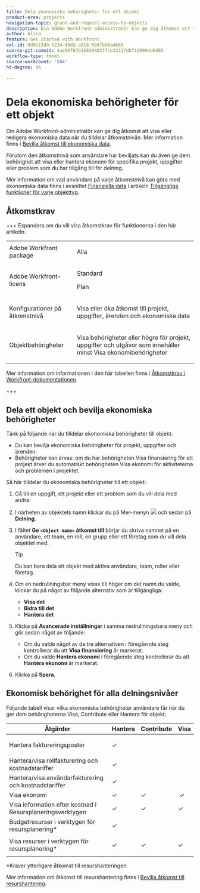 ```yaml
---
title: Dela ekonomiska behörigheter för ett objekt
product-area: projects
navigation-topic: grant-and-request-access-to-objects
description: Din Adobe Workfront-administratör kan ge dig åtkomst att visa eller redigera ekonomiska data när du tilldelar åtkomstnivån. Mer information finns i Bevilja åtkomst till finansiella data.
author: Alina
feature: Get Started with Workfront
exl-id: 0d0e13d9-b234-48d3-a818-5b6fb36a4688
source-git-commit: 4ae96f67b15838403ffce32317d871d6904d6d95
workflow-type: tm+mt
source-wordcount: '504'
ht-degree: 0%

---
```


# Dela ekonomiska behörigheter för ett objekt

Din Adobe Workfront-administratör kan ge dig åtkomst att visa eller redigera ekonomiska data när du tilldelar åtkomstnivån. Mer information finns i [Bevilja åtkomst till ekonomiska data](../../administration-and-setup/add-users/configure-and-grant-access/grant-access-financial.md).

Förutom den åtkomstnivå som användare har beviljats kan du även ge dem behörighet att visa eller hantera ekonomi för specifika projekt, uppgifter eller problem som du har tillgång till för delning.

Mer information om vad användare på varje åtkomstnivå kan göra med ekonomiska data finns i avsnittet [Finansiella data](../../administration-and-setup/add-users/access-levels-and-object-permissions/functionality-available-for-each-object-type.md#financia) i artikeln [Tillgängliga funktioner för varje objekttyp](../../administration-and-setup/add-users/access-levels-and-object-permissions/functionality-available-for-each-object-type.md).

## Åtkomstkrav

<!--drafted for P&P:

<table style="table-layout:auto"> 
 <col> 
 <col> 
 <tbody> 
  <tr> 
   <td role="rowheader">Adobe Workfront plan*</td> 
   <td> <p>Any </p> </td> 
  </tr> 
  <tr> 
   <td role="rowheader">Adobe Workfront license*</td> 
   <td> <p>Current license: Standard </p> 
   Or
   <p>Legacy license: Plan </p></td> 
  </tr> 
  <tr> 
   <td role="rowheader">Access level configurations*</td> 
   <td> <p>View or higher access to Projects, Tasks, Issues, and Financial&nbsp;Data</p> <p><b>NOTE</b>
   
   If you still don't have access, ask your Workfront administrator if they set additional restrictions in your access level. For information on how a Workfront administrator can modify your access level, see <a href="../../administration-and-setup/add-users/configure-and-grant-access/create-modify-access-levels.md" class="MCXref xref">Create or modify custom access levels</a>.</p> </td> 
  </tr> 
  <tr> 
   <td role="rowheader">Object permissions</td> 
   <td> <p>View permissions or higher to projects, tasks, and issues that include at least View Finance permissions</p> <p>For information on requesting additional access, see <a href="../../workfront-basics/grant-and-request-access-to-objects/request-access.md" class="MCXref xref">Request access to objects </a>.</p> </td> 
  </tr> 
 </tbody> 
</table>
-->

+++ Expandera om du vill visa åtkomstkrav för funktionerna i den här artikeln. 

<table style="table-layout:auto"> 
 <col> 
 <col> 
 <tbody> 
  <tr> 
   <td role="rowheader">Adobe Workfront package</td> 
   <td> <p>Alla</p> </td> 
  </tr> 
  <tr> 
   <td role="rowheader">Adobe Workfront-licens</td> 
   <td> <p>Standard</p> 
   <p>Plan</p> 
   </td> 
  </tr> 
  <tr> 
   <td role="rowheader">Konfigurationer på åtkomstnivå</td> 
   <td> <p>Visa eller öka åtkomst till projekt, uppgifter, ärenden och ekonomiska data</p>  </td> 
  </tr> 
  <tr> 
   <td role="rowheader">Objektbehörigheter</td> 
   <td> <p>Visa behörigheter eller högre för projekt, uppgifter och utgåvor som innehåller minst Visa ekonomibehörigheter</p></td> 
  </tr> 
 </tbody> 
</table>

Mer information om informationen i den här tabellen finns i [Åtkomstkrav i Workfront-dokumentationen](/help/quicksilver/administration-and-setup/add-users/access-levels-and-object-permissions/access-level-requirements-in-documentation.md).

+++

## Dela ett objekt och bevilja ekonomiska behörigheter

Tänk på följande när du tilldelar ekonomiska behörigheter till objekt:

* Du kan bevilja ekonomiska behörigheter för projekt, uppgifter och ärenden.
* Behörigheter kan ärvas: om du har behörigheten Visa finansiering för ett projekt ärver du automatiskt behörigheten Visa ekonomi för aktiviteterna och problemen i projektet.

Så här tilldelar du ekonomiska behörigheter till ett objekt:

1. Gå till en uppgift, ett projekt eller ett problem som du vill dela med andra.
1. I närheten av objektets namn klickar du på Mer-menyn ![](assets/more-icon.png) och sedan på **Delning**.

1. I fältet **Ge `<Object name>` åtkomst till** börjar du skriva namnet på en användare, ett team, en roll, en grupp eller ett företag som du vill dela objektet med.

   >[!TIP]
   >
   >Du kan bara dela ett objekt med aktiva användare, team, roller eller företag.

1. Om en nedrullningsbar meny visas till höger om det namn du valde, klickar du på något av följande alternativ som är tillgängliga:

   * **Visa det**
   * **Bidra till det**
   * **Hantera det**

1. Klicka på **Avancerade inställningar** i samma nedrullningsbara meny och gör sedan något av följande:

   * Om du valde något av de tre alternativen i föregående steg kontrollerar du att **Visa finansiering** är markerat.
   * Om du valde **Hantera ekonomi** i föregående steg kontrollerar du att **Hantera ekonomi** är markerat.

1. Klicka på **Spara**.

## Ekonomisk behörighet för alla delningsnivåer

Följande tabell visar vilka ekonomiska behörigheter användare får när du ger dem behörigheterna Visa, Contribute eller Hantera för objekt: 

<table style="table-layout:auto"> 
 <col> 
 <col> 
 <col> 
 <col> 
 <thead> 
  <tr> 
   <th><strong>Åtgärder</strong> </th> 
   <th><strong>Hantera</strong> </th> 
   <th><strong>Contribute</strong> </th> 
   <th><strong>Visa</strong> </th> 
  </tr> 
 </thead> 
 <tbody> 
  <tr> 
   <td>Hantera faktureringsposter</td> 
   <td>✓</td> 
   <td> <p> </p> </td> 
   <td> </td> 
  </tr> 
  <tr> 
   <td>Hantera/visa rollfakturering och kostnadstariffer</td> 
   <td>✓</td> 
   <td> </td> 
   <td> </td> 
  </tr> 
  <tr> 
   <td>Hantera/visa användarfakturering och kostnadstariffer</td> 
   <td>✓</td> 
   <td> </td> 
   <td> </td> 
  </tr> 
  <tr> 
   <td>Visa ekonomi</td> 
   <td>✓</td> 
   <td>✓</td> 
   <td> ✓</td> 
  </tr> 
  <tr> 
   <td>Visa information efter kostnad i Resursplaneringsverktygen</td> 
   <td>✓</td> 
   <td>✓</td> 
   <td>✓</td> 
  </tr> 
  <tr> 
   <td>Budgetresurser i verktygen för resursplanering*</td> 
   <td>✓</td> 
   <td> </td> 
   <td> </td> 
  </tr> 
  <tr> 
   <td>Visa resurser i verktygen för resursplanering*</td> 
   <td>✓</td> 
   <td>✓</td> 
   <td> <p>✓</p> </td> 
  </tr> 
 </tbody> 
</table>

&#42;Kräver ytterligare åtkomst till resurshanteringen.

Mer information om åtkomst till resurshantering finns i [Bevilja åtkomst till resurshantering](../../administration-and-setup/add-users/configure-and-grant-access/grant-access-resource-management.md).
